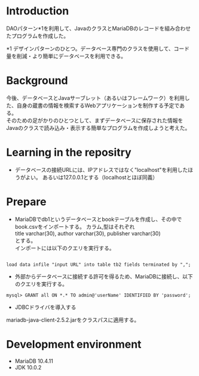 # Introduction

DAOパターン\*1を利用して、JavaのクラスとMariaDBのレコードを組み合わせたプログラムを作成した。

\*1 デザインパターンのひとつ。データベース専門のクラスを使用して、コード量を削減・より簡単にデータベースを利用できる。

# Background

今後、データベースとJavaサーブレット（あるいはフレームワーク）を利用した、自身の蔵書の情報を検索するWebアプリケーションを制作する予定である。<br>
そのための足がかりのひとつとして、まずデータベースに保存された情報をJavaのクラスで読み込み・表示する簡単なプログラムを作成しようと考えた。


# Learning in the repositry

- データベースの接続URLには、IPアドレスではなく"localhost"を利用したほうがよい。
あるいは127.0.0.1とする（localhostとほぼ同義）



# Prepare

- MariaDBでdb1というデータベースとbookテーブルを作成し、その中でbook.csvをインポートする。
カラム,型はそれぞれ<br>
title varchar(30), author varchar(30), publisher varchar(30)<br>
とする。<br>
インポートには以下のクエリを実行する。

```

load data infile "input URL" into table tb2 fields terminated by ",";
```

- 外部からデータベースに接続する許可を得るため、MariaDBに接続し、以下のクエリを実行する。

```
mysql> GRANT all ON *.* TO admin@'userName' IDENTIFIED BY 'password';     
```

- JDBCドライバを導入する

mariadb-java-client-2.5.2.jarをクラスパスに適用する。




# Development environment

- MariaDB 10.4.11
- JDK 10.0.2
